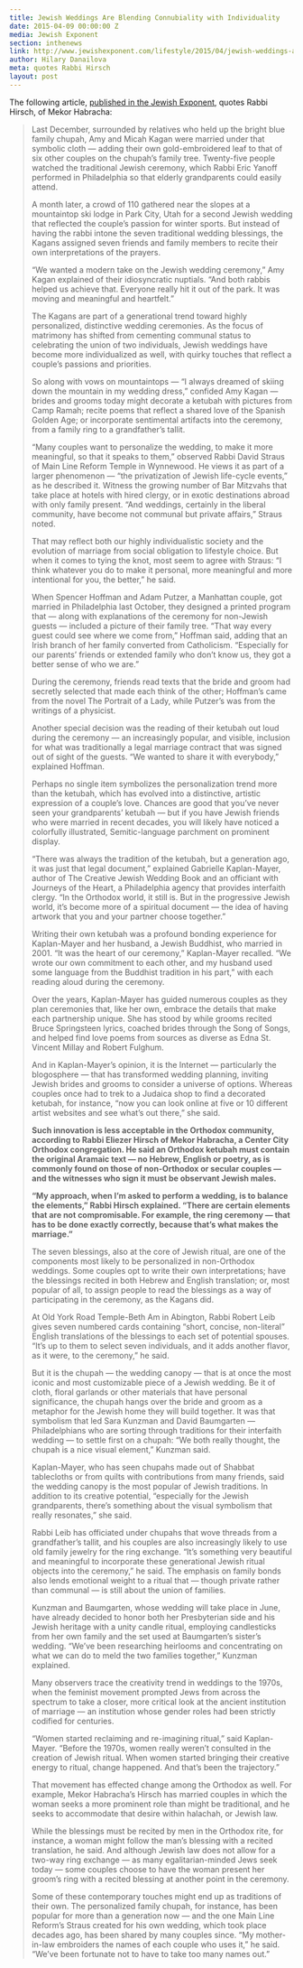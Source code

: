 ```yaml
---
title: Jewish Weddings Are Blending Connubiality with Individuality
date: 2015-04-09 00:00:00 Z
media: Jewish Exponent
section: inthenews
link: http://www.jewishexponent.com/lifestyle/2015/04/jewish-weddings-are-blending-connubiality-with-individuality
author: Hilary Danailova
meta: quotes Rabbi Hirsch
layout: post
---
```


The following article, [published in the Jewish Exponent](http://www.jewishexponent.com/lifestyle/2015/04/jewish-weddings-are-blending-connubiality-with-individuality), quotes Rabbi Hirsch, of Mekor Habracha:

>Last December, surrounded by relatives who held up the bright blue family chupah, Amy and Micah Kagan were married under that symbolic cloth — adding their own gold-embroidered leaf to that of six other couples on the chupah’s family tree. Twenty-five people watched the traditional Jewish ceremony, which Rabbi Eric Yanoff performed in Philadelphia so that elderly grandparents could easily attend.
>
>A month later, a crowd of 110 gathered near the slopes at a mountaintop ski lodge in Park City, Utah for a second Jewish wedding that reflected the couple’s passion for winter sports. But instead of having the rabbi intone the seven traditional wedding blessings, the Kagans assigned seven friends and family members to recite their own interpretations of the prayers.
>
>“We wanted a modern take on the Jewish wedding ceremony,” Amy Kagan explained of their idiosyncratic nuptials. “And both rabbis helped us achieve that. Everyone really hit it out of the park. It was moving and meaningful and heartfelt.”
>
>The Kagans are part of a generational trend toward highly personalized, distinctive wedding ceremonies. As the focus of matrimony has shifted from cementing communal status to celebrating the union of two individuals, Jewish weddings have become more individualized as well, with quirky touches that reflect a couple’s passions and priorities.
>
>So along with vows on mountaintops — “I always dreamed of skiing down the mountain in my wedding dress,” confided Amy Kagan — brides and grooms today might decorate a ketubah with pictures from Camp Ramah; recite poems that reflect a shared love of the Spanish Golden Age; or incorporate sentimental artifacts into the ceremony, from a family ring to a grandfather’s tallit.
>
>“Many couples want to personalize the wedding, to make it more meaningful, so that it speaks to them,” observed Rabbi David Straus of Main Line Reform Temple in Wynnewood. He views it as part of a larger phenomenon — “the privatization of Jewish life-cycle events,” as he described it. Witness the growing number of Bar Mitzvahs that take place at hotels with hired clergy, or in exotic destinations abroad with only family present. “And weddings, certainly in the liberal community, have become not communal but private affairs,” Straus noted. 
>
>That may reflect both our highly individualistic society and the evolution of marriage from social obligation to lifestyle choice. But when it comes to tying the knot, most seem to agree with Straus: “I think whatever you do to make it personal, more meaningful and more intentional for you, the better,” he said.
>
>When Spencer Hoffman and Adam Putzer, a Manhattan couple, got married in Philadelphia last October, they designed a printed program that — along with explanations of the ceremony for non-Jewish guests — included a picture of their family tree. “That way every guest could see where we come from,” Hoffman said, adding that an Irish branch of her family converted from Catholicism. “Especially for our parents’ friends or extended family who don’t know us, they got a better sense of who we are.”
>
>During the ceremony, friends read texts that the bride and groom had secretly selected that made each think of the other; Hoffman’s came from the novel The Portrait of a Lady, while Putzer’s was from the writings of a physicist.
>
>Another special decision was the reading of their ketubah out loud during the ceremony — an increasingly popular, and visible, inclusion for what was traditionally a legal marriage contract that was signed out of sight of the guests. “We wanted to share it with everybody,” explained Hoffman.
>
>Perhaps no single item symbolizes the personalization trend more than the ketubah, which has evolved into a distinctive, artistic expression of a couple’s love. Chances are good that you’ve never seen your grandparents’ ketubah — but if you have Jewish friends who were married in recent decades, you will likely have noticed a colorfully illustrated, Semitic-language parchment on prominent display.
>
>“There was always the tradition of the ketubah, but a generation ago, it was just that legal document,” explained Gabrielle Kaplan-Mayer, author of The Creative Jewish Wedding Book and an officiant with Journeys of the Heart, a Philadelphia agency that provides interfaith clergy. “In the Orthodox world, it still is. But in the progressive Jewish world, it’s become more of a spiritual document — the idea of having artwork that you and your partner choose together.”
>
>Writing their own ketubah was a profound bonding experience for Kaplan-Mayer and her husband, a Jewish Buddhist, who married in 2001. “It was the heart of our ceremony,” Kaplan-Mayer recalled. “We wrote our own commitment to each other, and my husband used some language from the Buddhist tradition in his part,” with each reading aloud during the ceremony.
>
>Over the years, Kaplan-Mayer has guided numerous couples as they plan ceremonies that, like her own, embrace the details that make each partnership unique. She has stood by while grooms recited Bruce Springsteen lyrics, coached brides through the Song of Songs, and helped find love poems from sources as diverse as Edna St. Vincent Millay and Robert Fulghum.
>
>And in Kaplan-Mayer’s opinion, it is the Internet — particularly the blogosphere — that has transformed wedding planning, inviting Jewish brides and grooms to consider a universe of options. Whereas couples once had to trek to a Judaica shop to find a decorated ketubah, for instance, “now you can look online at five or 10 different artist websites and see what’s out there,” she said.
>
>**Such innovation is less acceptable in the Orthodox community, according to Rabbi Eliezer Hirsch of Mekor Habracha, a Center City Orthodox congregation. He said an Orthodox ketubah must contain the original Aramaic text — no Hebrew, English or poetry, as is commonly found on those of non-Orthodox or secular couples — and the witnesses who sign it must be observant Jewish males.**
>
>**“My approach, when I’m asked to perform a wedding, is to balance the elements,” Rabbi Hirsch explained. “There are certain elements that are not compromisable. For example, the ring ceremony — that has to be done exactly correctly, because that’s what makes the marriage.”**
>
>The seven blessings, also at the core of Jewish ritual, are one of the components most likely to be personalized in non-Orthodox weddings. Some couples opt to write their own interpretations; have the blessings recited in both Hebrew and English translation; or, most popular of all, to assign people to read the blessings as a way of participating in the ceremony, as the Kagans did.
>
>At Old York Road Temple-Beth Am in Abington, Rabbi Robert Leib gives seven numbered cards containing “short, concise, non-literal” English translations of the blessings to each set of potential spouses. “It’s up to them to select seven individuals, and it adds another flavor, as it were, to the ceremony,” he said.
>
>But it is the chupah — the wedding canopy — that is at once the most iconic and most customizable piece of a Jewish wedding. Be it of cloth, floral garlands or other materials that have personal significance, the chupah hangs over the bride and groom as a metaphor for the Jewish home they will build together. It was that symbolism that led Sara Kunzman and David Baumgarten — Philadelphians who are sorting through traditions for their interfaith wedding — to settle first on a chupah: “We both really thought, the chupah is a nice visual element,” Kunzman said.
>
>Kaplan-Mayer, who has seen chupahs made out of Shabbat tablecloths or from quilts with contributions from many friends, said the wedding canopy is the most popular of Jewish traditions. In addition to its creative potential, “especially for the Jewish grandparents, there’s something about the visual symbolism that really resonates,” she said.
>
>Rabbi Leib has officiated under chupahs that wove threads from a grandfather’s tallit, and his couples are also increasingly likely to use old family jewelry for the ring exchange. “It’s something very beautiful and meaningful to incorporate these generational Jewish ritual objects into the ceremony,” he said. The emphasis on family bonds also lends emotional weight to a ritual that — though private rather than communal — is still about the union of families.
>
>Kunzman and Baumgarten, whose wedding will take place in June, have already decided to honor both her Presbyterian side and his Jewish heritage with a unity candle ritual, employing candlesticks from her own family and the set used at Baumgarten’s sister’s wedding. “We’ve been researching heirlooms and concentrating on what we can do to meld the two families together,” Kunzman explained.
>
>Many observers trace the creativity trend in weddings to the 1970s, when the feminist movement prompted Jews from across the spectrum to take a closer, more critical look at the ancient institution of marriage — an institution whose gender roles had been strictly codified for centuries.
>
>“Women started reclaiming and re-imagining ritual,” said Kaplan-Mayer. “Before the 1970s, women really weren’t consulted in the creation of Jewish ritual. When women started bringing their creative energy to ritual, change happened. And that’s been the trajectory.”
>
>That movement has effected change among the Orthodox as well. For example, Mekor Habracha’s Hirsch has married couples in which the woman seeks a more prominent role than might be traditional, and he seeks to accommodate that desire within halachah, or Jewish law.
>
>While the blessings must be recited by men in the Orthodox rite, for instance, a woman might follow the man’s blessing with a recited translation, he said. And although Jewish law does not allow for a two-way ring exchange — as many egalitarian-minded Jews seek today — some couples choose to have the woman present her groom’s ring with a recited blessing at another point in the ceremony.
>
>Some of these contemporary touches might end up as traditions of their own. The personalized family chupah, for instance, has been popular for more than a generation now — and the one Main Line Reform’s Straus created for his own wedding, which took place decades ago, has been shared by many couples since. “My mother-in-law embroiders the names of each couple who uses it,” he said. “We’ve been fortunate not to have to take too many names out.”